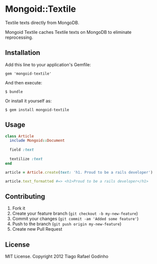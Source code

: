 # Mongoid::Textile

Textile texts directly from MongoDB.

Mongoid Textile caches Textile texts on MongoDB to eliminate reprocessing.

## Installation

Add this line to your application's Gemfile:

    gem 'mongoid-textile'

And then execute:

    $ bundle

Or install it yourself as:

    $ gem install mongoid-textile

## Usage

``` ruby
class Article
  include Mongoid::Document
  
  field :text
  
  textilize :text
end

article = Article.create(text: 'h1. Proud to be a rails developer')

article.text_formatted #=> <h1>Proud to be a rails developer</h1>
```

## Contributing

1. Fork it
2. Create your feature branch (`git checkout -b my-new-feature`)
3. Commit your changes (`git commit -am 'Added some feature'`)
4. Push to the branch (`git push origin my-new-feature`)
5. Create new Pull Request

## License

MIT License. Copyright 2012 Tiago Rafael Godinho
